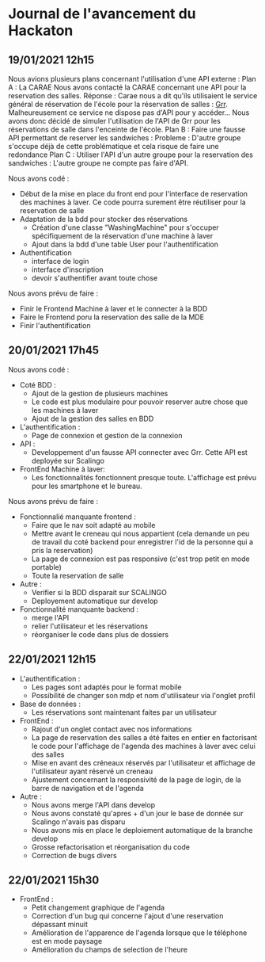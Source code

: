 # Journal de l'avancement du Hackaton

## 19/01/2021 12h15

Nous avions plusieurs plans concernant l'utilisation d'une API externe :
Plan A : La CARAE
    Nous avons contacté la CARAE concernant une API pour la reservation des salles.
    Réponse : Carae nous a dit qu'ils utilisaient le service général de réservation de l'école pour la réservation de salles : [Grr](https://reservation.imt-atlantique.fr/). Malheureusement ce service ne dispose pas d'API pour y accéder...
    Nous avons donc décidé de simuler l'utilisation de l'API de Grr pour les réservations de salle dans l'enceinte de l'école.
Plan B : Faire une fausse API permettant de reserver les sandwiches : 
    Probleme : D'autre groupe s'occupe déjà de cette problématique et cela risque de faire une redondance
Plan C : Utiliser l'API d'un autre groupe pour la reservation des sandwiches :
    L'autre groupe ne compte pas faire d'API.

Nous avons codé :

* Début de la mise en place du front end pour l'interface de reservation des machines à laver. Ce code pourra surement être réutiliser pour la reservation de salle
* Adaptation de la bdd pour stocker des réservations
    * Création d'une classe "WashingMachine" pour s'occuper spécifiquement de la réservation d'une machine à laver
    * Ajout dans la bdd d'une table User pour l'authentification
* Authentification
    * interface de login
    * interface d'inscription
    * devoir s'authentifier avant toute chose

Nous avons prévu de faire : 

* Finir le Frontend Machine à laver et le connecter à la BDD
* Faire le Frontend poru la reservation des salle de la MDE
* Finir l'authentification


## 20/01/2021 17h45

Nous avons codé :
* Coté BDD :
    * Ajout de la gestion de plusieurs machines
    * Le code est plus modulaire pour pouvoir reserver autre chose que les machines à laver
    * Ajout de la gestion des salles en BDD
* L'authentification :
    * Page de connexion et gestion de la connexion
* API :
    * Developpement d'un fausse API connecter avec Grr. Cette API est deployée sur Scalingo
* FrontEnd Machine à laver:
    * Les fonctionnalités fonctionnent presque toute. L'affichage est prévu pour les smartphone et le bureau. 

Nous avons prévu de faire :
* Fonctionnalié manquante frontend :
    * Faire que le nav soit adapté au mobile
    * Mettre avant le creneau qui nous appartient (cela demande un peu de travail du coté backend pour enregistrer l'id de la personne qui a pris la reservation)
    * La page de connexion est pas responsive (c'est trop petit en mode portable)
    * Toute la reservation de salle
* Autre :
    * Verifier si la BDD disparait sur SCALINGO
    * Deployement automatique sur develop
* Fonctionnalité manquante backend :
    * merge l'API
    * relier l'utilisateur et les réservations
    * réorganiser le code dans plus de dossiers

## 22/01/2021 12h15

* L'authentification :
    * Les pages sont adaptés pour le format mobile
    * Possibilité de changer son mdp et nom d'utilisateur via l'onglet profil
* Base de données :
    * Les réservations sont maintenant faites par un utilisateur
* FrontEnd :
    * Rajout d'un onglet contact avec nos informations
    * La page de reservation des salles a été faites en entier en factorisant le code pour l'affichage de l'agenda des machines à laver avec celui des salles
    * Mise en avant des créneaux réservés par l'utilisateur et affichage de l'utilisateur ayant réservé un creneau 
    * Ajustement concernant la responsivité de la page de login, de la barre de navigation et de l'agenda
* Autre :
    * Nous avons merge l'API dans develop
    * Nous avons constaté qu'apres + d'un jour le base de donnée sur Scalingo n'avais pas disparu
    * Nous avons mis en place le deploiement automatique de la branche develop
    * Grosse refactorisation et réorganisation du code
    * Correction de bugs divers
## 22/01/2021 15h30
* FrontEnd :
    * Petit changement graphique de l'agenda
    * Correction d'un bug qui concerne l'ajout d'une reservation dépassant minuit
    * Amélioration de l'apparence de l'agenda lorsque que le téléphone est en mode paysage
    * Amélioration du champs de selection de l'heure